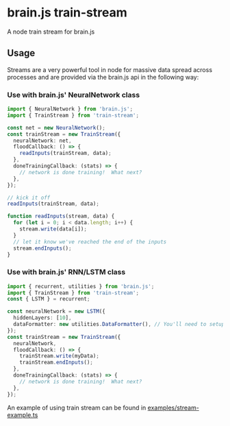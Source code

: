 # brain.js train-stream
A node train stream for brain.js

## Usage

Streams are a very powerful tool in node for massive data spread across processes and are provided via the brain.js api in the following way:

### Use with brain.js' NeuralNetwork class
```typescript
import { NeuralNetwork } from 'brain.js';
import { TrainStream } from 'train-stream';

const net = new NeuralNetwork();
const trainStream = new TrainStream({
  neuralNetwork: net,
  floodCallback: () => {
    readInputs(trainStream, data);
  },
  doneTrainingCallback: (stats) => {
    // network is done training!  What next?
  },
});

// kick it off
readInputs(trainStream, data);

function readInputs(stream, data) {
  for (let i = 0; i < data.length; i++) {
    stream.write(data[i]);
  }
  // let it know we've reached the end of the inputs
  stream.endInputs();
}
```

### Use with brain.js' RNN/LSTM class
```typescript
import { recurrent, utilities } from 'brain.js';
import { TrainStream } from 'train-stream';
const { LSTM } = recurrent;

const neuralNetwork = new LSTM({
  hiddenLayers: [10],
  dataFormatter: new utilities.DataFormatter(), // You'll need to setup a dataformatter
});
const trainStream = new TrainStream({
  neuralNetwork,
  floodCallback: () => {
    trainStream.write(myData);
    trainStream.endInputs();
  },
  doneTrainingCallback: (stats) => {
    // network is done training!  What next?
  },
});

```

An example of using train stream can be found in [examples/stream-example.ts](examples/stream-example.ts)
